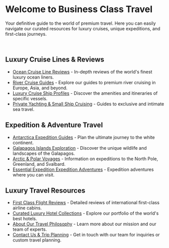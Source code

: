 # Welcome to Business Class Travel

Your definitive guide to the world of premium travel. Here you can easily navigate our curated resources for luxury cruises, unique expeditions, and first-class journeys.

<br>

<h2>Luxury Cruise Lines & Reviews</h2>
<ul>
    <li><a href="https://www.TravelBCT.com/luxury" target="_blank" rel="noopener noreferrer">Ocean Cruise Line Reviews</a> - In-depth reviews of the world's finest luxury ocean liners.</li>
    <li><a href="https://www.TravelBCT.com/luxury" target="_blank" rel="noopener noreferrer">River Cruise Guides</a> - Explore our guides to premium river cruising in Europe, Asia, and beyond.</li>
    <li><a href="https://www.TravelBCT.com/luxury" target="_blank" rel="noopener noreferrer">Luxury Cruise Ship Profiles</a> - Discover the amenities and itineraries of specific vessels.</li>
    <li><a href="https://www.TravelBCT.com/luxury" target="_blank" rel="noopener noreferrer">Private Yachting & Small Ship Cruising</a> - Guides to exclusive and intimate sea travel.</li>
</ul>

<h2>Expedition & Adventure Travel</h2>
<ul>
    <li><a href="https://www.TravelBCT.com/expedition-cruises" target="_blank" rel="noopener noreferrer">Antarctica Expedition Guides</a> - Plan the ultimate journey to the white continent.</li>
    <li><a href="https://www.TravelBCT.com/expedition-cruises" target="_blank" rel="noopener noreferrer">Galapagos Islands Exploration</a> - Discover the unique wildlife and landscapes of the Galapagos.</li>
    <li><a href="https://www.TravelBCT.com/expedition-cruises" target="_blank" rel="noopener noreferrer">Arctic & Polar Voyages</a> - Information on expeditions to the North Pole, Greenland, and Svalbard.</li>
    <li><a href="https://www.TravelBCT.com/destination" target="_blank" rel="noopener noreferrer">Essential Expedition Expedition Adventures</a> -  Expedition adventures where you can visit.</li>
</ul>

<h2>Luxury Travel Resources</h2>
<ul>
    <li><a href="https://www.TravelBCT.com" target="_blank" rel="noopener noreferrer">First Class Flight Reviews</a> - Detailed reviews of international first-class airline cabins.</li>
    <li><a href="https://www.travelbct.com/all-inclusive-resorts" target="_blank" rel="noopener noreferrer">Curated Luxury Hotel Collections</a> - Explore our portfolio of the world's best hotels.</li>
    <li><a href="https://www.TravelBCT.com/about" target="_blank" rel="noopener noreferrer">About Our Travel Philosophy</a> - Learn more about our mission and our team of experts.</li>
    <li><a href="https://www.TravelBCT.com/contact" target="_blank" rel="noopener noreferrer">Contact Us & Trip Planning</a> - Get in touch with our team for inquiries or custom travel planning.</li>
</ul>

